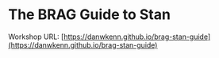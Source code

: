 # The BRAG Guide to Stan

Workshop URL: [https://danwkenn.github.io/brag-stan-guide](https://danwkenn.github.io/brag-stan-guide)
